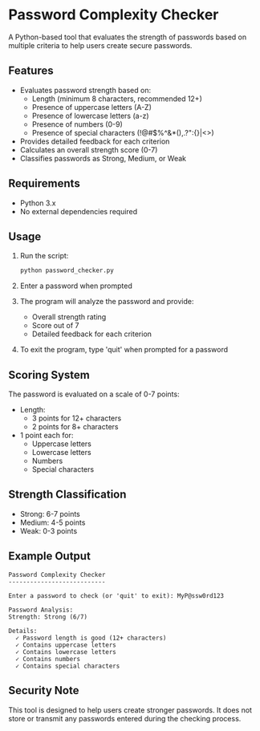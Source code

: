 # Password Complexity Checker

A Python-based tool that evaluates the strength of passwords based on multiple criteria to help users create secure passwords.

## Features

- Evaluates password strength based on:
  - Length (minimum 8 characters, recommended 12+)
  - Presence of uppercase letters (A-Z)
  - Presence of lowercase letters (a-z)
  - Presence of numbers (0-9)
  - Presence of special characters (!@#$%^&*(),.?":{}|<>)
- Provides detailed feedback for each criterion
- Calculates an overall strength score (0-7)
- Classifies passwords as Strong, Medium, or Weak

## Requirements

- Python 3.x
- No external dependencies required

## Usage

1. Run the script:
   ```bash
   python password_checker.py
   ```

2. Enter a password when prompted
3. The program will analyze the password and provide:
   - Overall strength rating
   - Score out of 7
   - Detailed feedback for each criterion

4. To exit the program, type 'quit' when prompted for a password

## Scoring System

The password is evaluated on a scale of 0-7 points:

- Length:
  - 3 points for 12+ characters
  - 2 points for 8+ characters
- 1 point each for:
  - Uppercase letters
  - Lowercase letters
  - Numbers
  - Special characters

## Strength Classification

- Strong: 6-7 points
- Medium: 4-5 points
- Weak: 0-3 points

## Example Output

```
Password Complexity Checker
---------------------------

Enter a password to check (or 'quit' to exit): MyP@ssw0rd123

Password Analysis:
Strength: Strong (6/7)

Details:
  ✓ Password length is good (12+ characters)
  ✓ Contains uppercase letters
  ✓ Contains lowercase letters
  ✓ Contains numbers
  ✓ Contains special characters
```

## Security Note

This tool is designed to help users create stronger passwords. It does not store or transmit any passwords entered during the checking process.                                                                                                                                                                                                                                                                                                                                                                                                                                                                                                                                                                                                                                                                                                                                                                                                                                                                                                                                                                                                                                                                                                                                                                                                                                                                                                                                                                                                                                                                                                                                                                                                                                                                                                                                                                                                                                                                                                                                                                                                                                                                                                                                                                                                                                                                                                                                                                                                                                                                                                                                                                                                                                                                                                                                                                                                                                                       